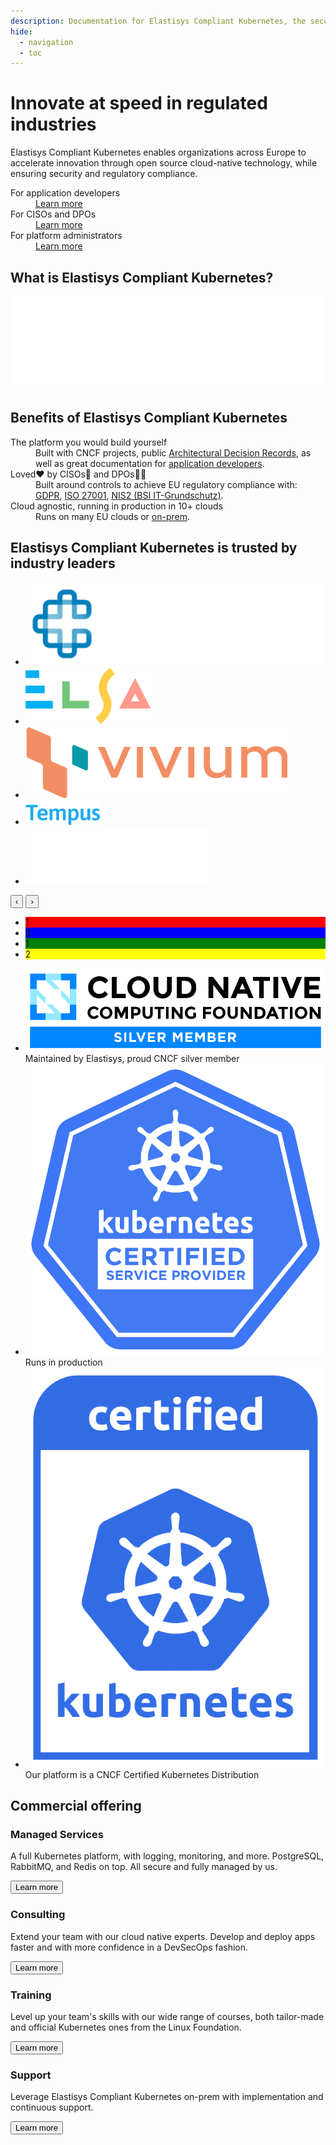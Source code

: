 ```yaml
---
description: Documentation for Elastisys Compliant Kubernetes, the security-focused Kubernetes distribution.
hide:
  - navigation
  - toc
---
```


# Innovate at speed in regulated industries

Elastisys Compliant Kubernetes enables organizations across Europe to accelerate innovation through open source cloud-native technology, while ensuring security and regulatory compliance.

<nav>
<dl class="columns-3">
  <div>
    <dt>For application developers</dt>
    <dd><a role="button" href="./user-guide/">Learn more</a></dd>
  </div>

  <div>
    <dt>For CISOs and DPOs</dt>
    <dd><a role="button" href="./ciso-guide/">Learn more</a></dd>
  </div>

  <div>
    <dt>For platform administrators</dt>
    <dd><a role="button" href="./operator-manual/">Learn more</a></dd>
  </div>
</ul>
</nav>

## What is Elastisys Compliant Kubernetes?

<embed src="img/marchitecture.drawio.svg" alt="Components of Elastisys Compliant Kubernetes" width="100%"/>

## Benefits of Elastisys Compliant Kubernetes

<dl class="columns-3">
  <div>
    <dt>The platform you would build yourself</dt>
    <dd>
        Built with CNCF projects,
        public <a href="./adr">Architectural Decision Records</a>,
        as well as great documentation for
            <a href="./user-guide/">application developers</a>.
    </dd>
  </div>
  <div>
    <dt>Loved❤️ by CISOs👮 and DPOs🧑‍⚖️ </dt>
    <dd>
        Built around controls to achieve EU regulatory compliance with:
        <a href="./ciso-guide/controls/gdpr/">GDPR</a>,
        <a href="./ciso-guide/controls/iso-27001/">ISO 27001</a>,
        <a href="./ciso-guide/controls/bsi-it-grundschutz/">NIS2 (BSI IT-Grundschutz)</a>.
    </dd>
  </div>
  <div>
    <dt>Cloud agnostic, running in production in 10+ clouds</dt>
    <dd>
        Runs on many EU clouds or <a href="../operator-manual/on-prem-standard/">on-prem</a>.
    </dd>
  </div>
</dl>

## Elastisys Compliant Kubernetes is trusted by industry leaders

<ul id="trusted-by">
    <li><img src="img/logos/orgs/carasent.png" alt="Logo of Carasent" /></li>
    <li><img src="img/logos/orgs/elsa.svg" alt="Logo of Elsa Science" /></li>
    <li><img src="img/logos/orgs/vivium.png" alt="Logo of Vivium" /></li>
    <li><img src="img/logos/orgs/tempus.png" alt="Logo of Tempus" /></li>
    <li><img src="img/logos/orgs/goozo.svg" alt="Logo of Goozo" /></li>
</ul>

<section id="customer-quotes" class="carousel">
    <button id="customer-quotes-prev">&#8249;</button>
    <button id="customer-quotes-next">&#8250;</button>
    <ul>
        <li style="background: red;">1</li>
        <li style="background: blue;">2</li>
        <li style="background: green;">1</li>
        <li style="background: yellow;">2</li>
    </ul>
</section>

<script type="text/javascript">
const customerQuotes = document.getElementById("customer-quotes").querySelector("ul");
const quotes = customerQuotes.querySelector("li");
const prevButton = document.getElementById("customer-quotes-prev");
const nextButton = document.getElementById("customer-quotes-next");
const intervalHandle = setInterval(() => {
    const slideWidth = quotes.clientWidth;
    if (! customerQuotes.matches(':hover')) {
        console.log('mouse is not over the element, scrolling')
        var value = (customerQuotes.scrollLeft + slideWidth) % (customerQuotes.children.length * slideWidth);
        customerQuotes.scrollLeft = value;
    }
}, 3000);
prevButton.addEventListener("click", () => {
    const slideWidth = quotes.clientWidth;
    customerQuotes.scrollLeft -= slideWidth;
    clearInterval(intervalHandle);
});
nextButton.addEventListener("click", () => {
    const slideWidth = quotes.clientWidth;
    customerQuotes.scrollLeft += slideWidth;
    clearInterval(intervalHandle);
});
</script>

<ul class="columns-3">
    <li>
        <img src="img/logos/cncf-member-silver-color.svg">
        <br>
        Maintained by Elastisys, proud CNCF silver member
    </li>
    <li>
        <img src="img/logos/kubernetes-kcsp-color.svg">
        <br>
        Runs in production
    </li>
    <li>
        <img src="img/logos/certified-kubernetes-color.svg">
        <br>
        Our platform is a CNCF Certified Kubernetes Distribution
    </li>
</ul>


## Commercial offering

<div class="wrapper">
    <div class="box">
        <h3>Managed Services</h3>
        <p>A full Kubernetes platform, with logging, monitoring, and more. PostgreSQL, RabbitMQ, and Redis on top. All secure and fully managed by us.</p>
        <button>Learn more</button>
    </div>
    <div class="box">
        <h3>Consulting</h3>
        <p>Extend your team with our cloud native experts. Develop and deploy apps faster and with more confidence in a DevSecOps fashion.</p>
        <button>Learn more</button>
    </div>
    <div class="box">
        <h3>Training</h3>
        <p>Level up your team's skills with our wide range of courses, both tailor-made and official Kubernetes ones from the Linux Foundation.</p>
        <button>Learn more</button>
    </div>
    <div class="box">
        <h3>Support</h3>
        <p>Leverage Elastisys Compliant Kubernetes on-prem with implementation and continuous support.</p>
        <button>Learn more</button>
    </div>
</div>
